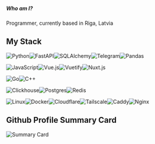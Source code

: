 ##### Who am I?

Programmer, currently based in Riga, Latvia


## My Stack
![Python](https://img.shields.io/badge/python-3670A0?style=for-the-badge&logo=python&logoColor=ffdd54)![FastAPI](https://img.shields.io/badge/FastAPI-009485?style=for-the-badge&logo=FastAPI&logoColor=white)![SQLAlchemy](https://img.shields.io/badge/SQLAlchemy-6f7f6f?style=for-the-badge&logo=SQLAlchemy&logoColor=white)![Telegram](https://img.shields.io/badge/Telegram%20bots-27a6e5.svg?style=for-the-badge&logo=telegram&logoColor=white)![Pandas](https://img.shields.io/badge/Pandas-130654?style=for-the-badge&logo=Pandas&logoColor=white)

![JavaScript](https://img.shields.io/badge/javascript-%23323330.svg?style=for-the-badge&logo=javascript&logoColor=%23F7DF1E)![Vue.js](https://img.shields.io/badge/vuejs-%2335495e.svg?style=for-the-badge&logo=vuedotjs&logoColor=%234FC08D)![Vuetify](https://img.shields.io/badge/Vuetify-1867C0?style=for-the-badge&logo=vuetify&logoColor=AEDDFF)![Nuxt.js](https://img.shields.io/badge/NUXTJS-040621?style=for-the-badge&logo=nuxtdotjs&logoColor=#00dc82)


![Go](https://img.shields.io/badge/GO-00ADD8?style=for-the-badge&logo=go&logoColor=white)![C++](https://img.shields.io/badge/C++-00599C?style=for-the-badge&logo=cplusplus&logoColor=white)

![Clickhouse](https://img.shields.io/badge/Clickhouse-FFCC01.svg?style=for-the-badge&logo=Clickhouse&logoColor=white)![Postgres](https://img.shields.io/badge/Postgres-%23316192.svg?style=for-the-badge&logo=Postgresql&logoColor=white)![Redis](https://img.shields.io/badge/Redis-FF4438.svg?style=for-the-badge&logo=Redis&logoColor=white)

![Linux](https://img.shields.io/badge/Linux-000.svg?style=for-the-badge&logo=Linux&logoColor=white)![Docker](https://img.shields.io/badge/docker-%230db7ed.svg?style=for-the-badge&logo=docker&logoColor=white)![Cloudflare](https://img.shields.io/badge/Cloudflare-F38020.svg?style=for-the-badge&logo=Cloudflare&logoColor=white)![Tailscale](https://img.shields.io/badge/Tailscale-242424.svg?style=for-the-badge&logo=Tailscale&logoColor=)![Caddy](https://img.shields.io/badge/Caddy-051628.svg?style=for-the-badge&logo=Caddy&logoColor=#04981a)![Nginx](https://img.shields.io/badge/Nginx-009639.svg?style=for-the-badge&logo=Nginx)

## Github Profile Summary Card
![Summary Card](https://github-profile-summary-cards.vercel.app/api/cards/profile-details?username=sijokun)
